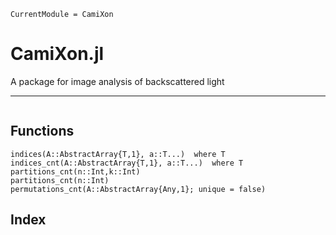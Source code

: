 ```@meta
CurrentModule = CamiXon
```

# CamiXon.jl

A package for image analysis of backscattered light

---

```@contents
```

## Functions

```@docs
indices(A::AbstractArray{T,1}, a::T...)  where T
indices_cnt(A::AbstractArray{T,1}, a::T...)  where T
partitions_cnt(n::Int,k::Int)
partitions_cnt(n::Int)
permutations_cnt(A::AbstractArray{Any,1}; unique = false)
```

## Index

```@index
```
